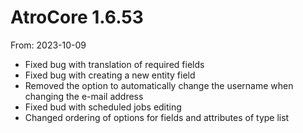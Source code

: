# AtroCore 1.6.53
From: 2023-10-09

* Fixed bug with translation of required fields
* Fixed bug with creating a new entity field
* Removed the option to automatically change the username when changing the e-mail address 
* Fixed bud with scheduled jobs editing
* Changed ordering of options for fields and attributes of type list 